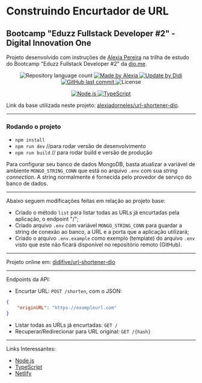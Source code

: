 # Construindo Encurtador de URL

## Bootcamp "Eduzz Fullstack Developer #2" - Digital Innovation One

Projeto desenvolvido com instruções de [Alexia Pereira] na trilha de estudo do Bootcamp "Eduzz Fullstack Developer #2" da [dio.me].

<p align="center">
	<img alt="Repository language count" src="https://img.shields.io/github/languages/count/didifive/url-shortener-dio">
	<a href="https://www.linkedin.com/in/alexiapereira/">
		<img alt="Made by Alexia" src="https://img.shields.io/badge/made%20by-Alexia-blue">
	</a>
	<a href="https://www.linkedin.com/in/luis-carlos-zancanela/">
		<img alt="Update by Didi" src="https://img.shields.io/badge/update%20by-Didi-green">
	</a>
	<a href="https://github.com/didifive/url-shortener-dio/commits/master">
		<img alt="GitHub last commit" src="https://img.shields.io/github/last-commit/didifive/url-shortener-dio?color=blue">
	</a>
	<img alt="License" src="https://img.shields.io/badge/license-MIT-brightgreen?color=blue">
</p>

<p align="center">
  <a href="https://nodejs.org/">
	  <img alt="Node.js" src="https://img.shields.io/static/v1?color=green&label=Dev&message=NodeJS&style=for-the-badge&logo=Node.js">
	</a>
  <a href="https://www.typescriptlang.org/">
	  <img alt="TypeScript" src="https://img.shields.io/static/v1?color=blue&label=Dev&message=TypeScript&style=for-the-badge&logo=TypeScript">
	</a>
</p>

Link da base utilizada neste projeto: [alexiadorneles/url-shortener-dio].

---

### Rodando o projeto

- `npm install`
- `npm run dev` //para rodar versão de desenvolvimento
- `npm run build` // para rodar build e versão de produção


Para configurar seu banco de dados MongoDB, basta atualizar a variável de ambiente `MONGO_STRING_CONN` que está no arquivo `.env` com sua *string connection*. A string normalmente é fornecida pelo provedor de serviço do banco de dados.


---

Abaixo seguem modificações feitas em relação ao projeto base:
* Criado o método `list` para listar todas as URLs já encurtadas pela aplicação, o endpoint "/";
* Criado arquivo `.env` com variável `MONGO_STRING_CONN` para guardar a string de conexão ao banco, a URL e a porta que a aplicação utilizará;
* Criado o arquivo `.env.example` como exemplo (template) do arquivo `.env` visto que este não ficará disponível no repositório remoto (GitHub).


---

Projeto online em: [didifive/url-shortener-dio](https://url-shortener-dio.netlify.app)  


---

Endpoints da API:
* Encurtar URL: `POST /shorten`, com o JSON:
```json
{ 
    "originURL": "https://exampleurl.com"
}
```
* Listar todas as URLs já encurtadas: `GET /`
* Recuperar/Redirecionar para URL original: `GET /{hash}`


---

Links Interessantes:  

- [Node.js]
- [TypeScript]
- [Netlify]


[dio.me]: https://dio.me/
[Alexia Pereira]: https://www.linkedin.com/in/alexiapereira/
[alexiadorneles/url-shortener-dio]: https://github.com/alexiadorneles/url-shortener-dio
[didifive/url-shortener-dio]: https://github.com/didifive/url-shortener-dio
[TypeScript]: https://www.typescriptlang.org/
[Node.js]: https://nodejs.org/
[MongoDB]: https://cloud.mongodb.com/
[Netlify]: https://www.netlify.com/
